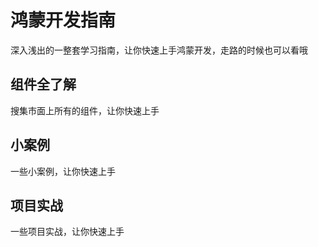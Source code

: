 # 鸿蒙开发指南

深入浅出的一整套学习指南，让你快速上手鸿蒙开发，走路的时候也可以看哦

## 组件全了解
搜集市面上所有的组件，让你快速上手

## 小案例
一些小案例，让你快速上手

## 项目实战
一些项目实战，让你快速上手

